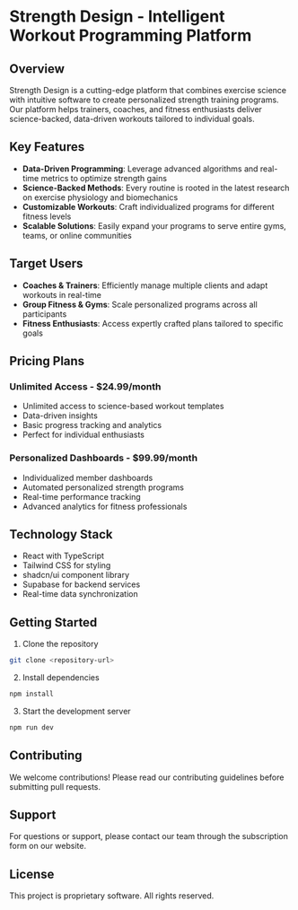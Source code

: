 # Strength Design - Intelligent Workout Programming Platform

## Overview

Strength Design is a cutting-edge platform that combines exercise science with intuitive software to create personalized strength training programs. Our platform helps trainers, coaches, and fitness enthusiasts deliver science-backed, data-driven workouts tailored to individual goals.

## Key Features

- **Data-Driven Programming**: Leverage advanced algorithms and real-time metrics to optimize strength gains
- **Science-Backed Methods**: Every routine is rooted in the latest research on exercise physiology and biomechanics
- **Customizable Workouts**: Craft individualized programs for different fitness levels
- **Scalable Solutions**: Easily expand your programs to serve entire gyms, teams, or online communities

## Target Users

- **Coaches & Trainers**: Efficiently manage multiple clients and adapt workouts in real-time
- **Group Fitness & Gyms**: Scale personalized programs across all participants
- **Fitness Enthusiasts**: Access expertly crafted plans tailored to specific goals

## Pricing Plans

### Unlimited Access - $24.99/month
- Unlimited access to science-based workout templates
- Data-driven insights
- Basic progress tracking and analytics
- Perfect for individual enthusiasts

### Personalized Dashboards - $99.99/month
- Individualized member dashboards
- Automated personalized strength programs
- Real-time performance tracking
- Advanced analytics for fitness professionals

## Technology Stack

- React with TypeScript
- Tailwind CSS for styling
- shadcn/ui component library
- Supabase for backend services
- Real-time data synchronization

## Getting Started

1. Clone the repository
```bash
git clone <repository-url>
```

2. Install dependencies
```bash
npm install
```

3. Start the development server
```bash
npm run dev
```

## Contributing

We welcome contributions! Please read our contributing guidelines before submitting pull requests.

## Support

For questions or support, please contact our team through the subscription form on our website.

## License

This project is proprietary software. All rights reserved.